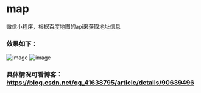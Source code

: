 # map
微信小程序，根据百度地图的api来获取地址信息

### 效果如下：
 ![image](https://github.com/MaiEmily/map/row/master/public/image/20190528145810708.png)
 ![image](https://github.com/MaiEmily/map/row/master/public/image/20190528172120623.png)
 
### 具体情况可看博客：https://blog.csdn.net/qq_41638795/article/details/90639496
